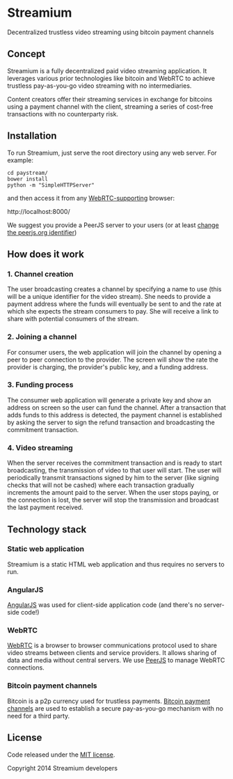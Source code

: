 Streamium
=========

Decentralized trustless video streaming using bitcoin payment channels


## Concept

Streamium is a fully decentralized paid video streaming application. It leverages 
various prior technologies like bitcoin and WebRTC to achieve trustless pay-as-you-go
video streaming with no intermediaries. 

Content creators offer their streaming services in exchange for bitcoins using
a payment channel with the client, streaming a series of cost-free transactions
with no counterparty risk.

## Installation

To run Streamium, just serve the root directory using any web server.
For example:
```
cd paystream/
bower install
python -m "SimpleHTTPServer"
```

and then access it from any [WebRTC-supporting](http://www.webrtc.org/) browser:

http://localhost:8000/

We suggest you provide a PeerJS server to your users (or at least [change the peerjs.org identifier](https://github.com/streamium/paystream/blob/master/app/config.js#L6))

## How does it work

### 1. Channel creation
  The user broadcasting creates a channel by specifying a name to use (this will be a unique identifier for the video stream). She needs to provide a payment address where the funds will eventually be sent to and the rate at which she expects the stream consumers to pay. She will receive a link to share with potential consumers of the stream.
### 2. Joining a channel
  For consumer users, the web application will join the channel by opening a peer to peer connection to the provider. The screen will show the rate the provider is charging, the provider's public key, and a funding address.
### 3. Funding process
  The consumer web application will generate a private key and show an address on screen so the user can fund the channel. After a transaction that adds funds to this address is detected, the payment channel is established by asking the server to sign the refund transaction and broadcasting the commitment transaction.
### 4. Video streaming
  When the server receives the commitment transaction and is ready to start broadcasting, the transmission of video to that user will start. The user will periodically transmit transactions signed by him to the server (like signing checks that will not be cashed) where each transaction gradually increments the amount paid to the server. When the user stops paying, or the connection is lost, the server will stop the transmission and broadcast the last payment received.

## Technology stack

### Static web application
Streamium is a static HTML web application and thus requires no servers to run.

### AngularJS
[AngularJS](https://angularjs.org/) was used for client-side application code (and there's no server-side code!)

### WebRTC
[WebRTC](http://www.webrtc.org/) is a browser to browser communications protocol used to share video streams between
clients and service providers. It allows sharing of data and media without central servers. We use [PeerJS](http://peerjs.com/)
to manage WebRTC connections.

### Bitcoin payment channels
Bitcoin is a p2p currency used for trustless payments.
[Bitcoin payment channels](https://bitcoin.org/en/developer-guide#micropayment-channel) are used to establish
a secure pay-as-you-go mechanism with no need for a third party.

## License
Code released under the [MIT license](https://github.com/streamium/paystream/blob/master/LICENSE).

Copyright 2014 Streamium developers

